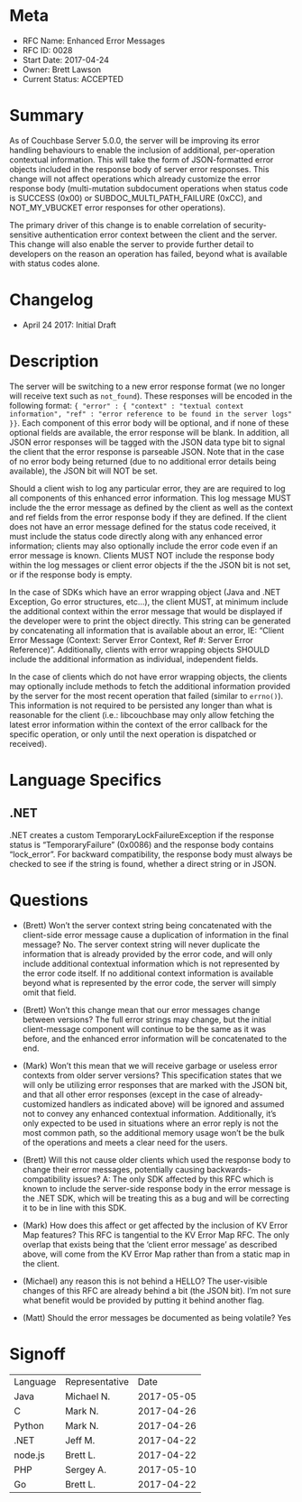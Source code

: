 # Meta
 - RFC Name: Enhanced Error Messages
 - RFC ID: 0028
 - Start Date: 2017-04-24
 - Owner: Brett Lawson
 - Current Status: ACCEPTED

# Summary
As of Couchbase Server 5.0.0, the server will be improving its error handling behaviours to enable the inclusion of additional, per-operation contextual information.  This will take the form of JSON-formatted error objects included in the response body of server error responses.  This change will not affect operations which already customize the error response body (multi-mutation subdocument operations when status code is SUCCESS (0x00) or SUBDOC_MULTI_PATH_FAILURE (0xCC), and NOT_MY_VBUCKET error responses for other operations).

The primary driver of this change is to enable correlation of security-sensitive authentication error context between the client and the server.  This change will also enable the server to provide further detail to developers on the reason an operation has failed, beyond what is available with status codes alone.

# Changelog
 - April 24 2017: Initial Draft

# Description
The server will be switching to a new error response format (we no longer will receive text such as `not_found`).  These responses will be encoded in the following format: `{ "error" : { "context" : "textual context information", "ref" : "error reference to be found in the server logs" }}`.  Each component of this error body will be optional, and if none of these optional fields are available, the error response will be blank.  In addition, all JSON error responses will be tagged with the JSON data type bit to signal the client that the error response is parseable JSON.  Note that in the case of no error body being returned (due to no additional error details being available), the JSON bit will NOT be set.

Should a client wish to log any particular error, they are are required to log all components of this enhanced error information.  This log message MUST include the the error message as defined by the client as well as the context and ref fields from the error response body if they are defined.  If the client does not have an error message defined for the status code received, it must include the status code directly along with any enhanced error information; clients may also optionally include the error code even if an error message is known.  Clients MUST NOT include the response body within the log messages or client error objects if the the JSON bit is not set, or if the response body is empty.

In the case of SDKs which have an error wrapping object (Java and .NET Exception, Go error structures, etc…), the client MUST, at minimum include the additional context within the error message that would be displayed if the developer were to print the object directly.  This string can be generated by concatenating all information that is available about an error, IE: “Client Error Message (Context: Server Error Context, Ref #: Server Error Reference)”.  Additionally, clients with error wrapping objects SHOULD include the additional information as individual, independent fields.

In the case of clients which do not have error wrapping objects, the clients may optionally include methods to fetch the additional information provided by the server for the most recent operation that failed (similar to `errno()`).  This information is not required to be persisted any longer than what is reasonable for the client (i.e.: libcouchbase may only allow fetching the latest error information within the context of the error callback for the specific operation, or only until the next operation is dispatched or received).

# Language Specifics
## .NET 
.NET creates a custom TemporaryLockFailureException if the response status is “TemporaryFailure” (0x0086) and the response body contains “lock_error”. For backward compatibility, the response body must always be checked to see if the string is found, whether a direct string or in JSON.

# Questions
 - (Brett) Won’t the server context string being concatenated with the client-side error message cause a duplication of information in the final message?
No.  The server context string will never duplicate the information that is already provided by the error code, and will only include additional contextual information which is not represented by the error code itself.  If no additional context information is available beyond what is represented by the error code, the server will simply omit that field.

 - (Brett) Won’t this change mean that our error messages change between versions?
The full error strings may change, but the initial client-message component will continue to be the same as it was before, and the enhanced error information will be concatenated to the end.

 - (Mark) Won’t this mean that we will receive garbage or useless error contexts from older server versions?
This specification states that we will only be utilizing error responses that are marked with the JSON bit, and that all other error responses (except in the case of already-customized handlers as indicated above) will be ignored and assumed not to convey any enhanced contextual information.  Additionally, it’s only expected to be used in situations where an error reply is not the most common path, so the additional memory usage won’t be the bulk of the operations and meets a clear need for the users.

 - (Brett) Will this not cause older clients which used the response body to change their error messages, potentially causing backwards-compatibility issues?
A: The only SDK affected by this RFC which is known to include the server-side response body in the error message is the .NET SDK, which will be treating this as a bug and will be correcting it to be in line with this SDK.

 - (Mark) How does this affect or get affected by the inclusion of KV Error Map features?
This RFC is tangential to the KV Error Map RFC.  The only overlap that exists being that the ‘client error message’ as described above, will come from the KV Error Map rather than from a static map in the client.

 - (Michael) any reason this is not behind a HELLO?
The user-visible changes of this RFC are already behind a bit (the JSON bit).  I’m not sure what benefit would be provided by putting it behind another flag.

 - (Matt) Should the error messages be documented as being volatile?
Yes

# Signoff

<table>
  <tr>
    <td>Language</td>
    <td>Representative</td>
    <td>Date</td>
  </tr>
  <tr>
    <td>Java</td>
    <td>Michael N.</td>
    <td>2017-05-05</td>
  </tr>
  <tr>
    <td>C</td>
    <td>Mark N.</td>
    <td>2017-04-26</td>
  </tr>
  <tr>
    <td>Python</td>
    <td>Mark N.</td>
    <td>2017-04-26</td>
  </tr>
  <tr>
    <td>.NET</td>
    <td>Jeff M.</td>
    <td>2017-04-22</td>
  </tr>
  <tr>
    <td>node.js</td>
    <td>Brett L.</td>
    <td>2017-04-22</td>
  </tr>
  <tr>
    <td>PHP</td>
    <td>Sergey A.</td>
    <td>2017-05-10</td>
  </tr>
  <tr>
    <td>Go</td>
    <td>Brett L.</td>
    <td>2017-04-22</td>
  </tr>
</table>
